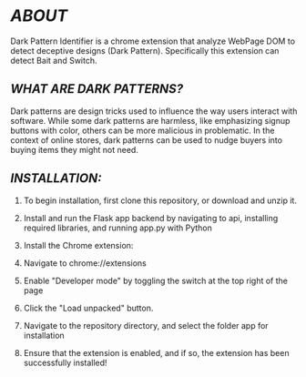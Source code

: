
# ***ABOUT***

Dark Pattern Identifier is a chrome extension that analyze WebPage DOM to detect deceptive designs (Dark Pattern). Specifically this extension can detect Bait and Switch.



## *WHAT ARE DARK PATTERNS?*

Dark patterns are design tricks used to influence the way users interact with software. While some dark patterns are harmless, like emphasizing signup buttons with color, others can be more malicious in problematic. In the context of online stores, dark patterns can be used to nudge buyers into buying items they might not need.


## *INSTALLATION:*
1. To begin installation, first clone this repository, or download and unzip it.

2. Install and run the Flask app backend by navigating to api, installing required libraries, and running app.py with Python

3. Install the Chrome extension:

4. Navigate to chrome://extensions
5. Enable "Developer mode" by toggling the switch at the top right of the page
6. Click the "Load unpacked" button.
7. Navigate to the repository directory, and select the folder app for installation
8. Ensure that the extension is enabled, and if so, the extension has been successfully installed!


 
